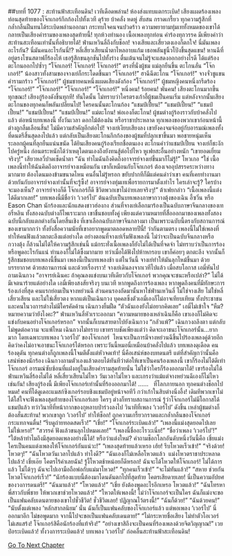 ##บทที่ 1077 : สะท้านฟ้าสะเทือนดิน!
เวทีเดือดพล่าน!
ห้องส่งแทบแตกระเบิด!
เสียงแผดร้องเพลงท่อนสุดท้ายของโจ๊กเกอร์กึกก้องไปทั้งเวที ดุร้าย บ้าคลั่ง หดหู่ สับสน กราดเกรี้ยว ทุกความรู้สึกที่กล้ำกลืนฝืนทนได้ระเบิดพล่านออกมา กระทบใจคนจนปวดร้าว ความพยายามทุ่มเททั้งหมดของเขาได้กลายเป็นเสียงคำรามของเพลงสุดท้ายนี้!
ทุกห้วงทำนอง
เนื้อเพลงทุกท่อน
คำร้องทุกวรรค
มีเพียงคำว่าสะท้านสะเทือนเท่านั้นที่อธิบายได้!
ฟ่านเหวินลี่ถึงกับช็อก!
จางเสียและเสี่ยวตงเองก็ตกใจ!
นี่มันเพลงอะไรกัน?
นี่มันคนอะไรกันนี่!?
หลี่เสี่ยวเสียนน้ำตาไหลอาบแก้ม เธอพลันชูนิ้วโป้งขึ้นสุดแขน!
หานฉีที่อยู่ตรงโซนสตาฟก็ร้องไห้ เธอรู้สึกขนลุกชันไปทั้งร่าง ตื่นเต้นจนไม่รู้จะแสดงออกอย่างไรดี ได้แต่ร้องตะโกนออกไปซ้ำๆ “โจ๊กเกอร์! โจ๊กเกอร์! โจ๊กเกอร์!”
ตรงที่นั่งผู้ชม
แม่ลุกยืนขึ้น ตะโกนลั่น “โจ๊กเกอร์!”
น้องสาวทั้งสามของจางเย่ก็กระโดดขึ้นมา “โจ๊กเกอร์!”
ฮาฉีฉีตะโกน “โจ๊กเกอร์!”
จางจั่วชูแขน คำรามกร้าว “โจ๊กเกอร์!”
ผู้ชมชายคนหนึ่งแผดเสียงดังก้อง “โจ๊กเกอร์!”
ผู้ชมหญิงคนหนึ่งกรีดร้อง “โจ๊กเกอร์!”
“โจ๊กเกอร์!”
“โจ๊กเกอร์!”
“โจ๊กเกอร์!”
หนึ่งคน!
ร้อยคน!
พันคน!
เสียงตะโกนมากขึ้นทุกขณะ!
เสียงกู่ร้องดังขึ้นทุกที!
ทันใดนั้น ไม่ทราบว่าใครตรงเก้าอี้ผู้ชมเป็นคนเริ่ม แต่หลังจากนั้นเสียงตะโกนของทุกคนก็พลันเปลี่ยนไป!
ใครคนนั้นตะโกนก้อง “แชมป์เปี้ยน!”
“แชมป์เปี้ยน!”
“แชมป์เปี้ยน!”
“แชมป์เปี้ยน!”
“แชมป์เปี้ยน!”
แม่ตะโกน!
พ่อเองก็ตะโกน!
ผู้ชมต่างกู่ร้องราวกับบ้าคลั่งไปแล้ว ต่อหน้าบทเพลงนี้ ทั้งวันเวลา ดอกไม้ต้องฝน หรือราชาประหลาด ทุกเพลงของพวกเขาก่อนหน้านี้ต่างถูกลืมเลือนสิ้น! ไม่มีความสำคัญอีกต่อไป!
จางเย่เงียบเสียงลง เขายังคงจมจ่ออยู่กับอารมณ์เพลงทั้งที่ดนตรีสิ้นสุดลงไปแล้ว แต่กลับเป็นเสียงตะโกนกึกก้องของผู้ชมที่ปลุกเขาขึ้นมา พอชายหนุ่มเห็นระลอกผู้คนที่ลุกยืนแน่นขนัด ได้ยินเสียงคนกู่ร้องเรียกชื่อตนเอง ตะโกนคำว่าแชมป์เปี้ยน จางเย่ก็ชะงักไปครู่หนึ่ง ก่อนตระหนักได้ว่าเหตุใดตนเองถึงยังทนสู้ต่อไปไหว
หูเฟยสะอื้นอย่างหนัก “เขายอดเยี่ยมจริงๆ!”
เสียวหลวี่ปาดเช็ดน้ำตา “ฉัน ทำไมฉันถึงคิดถึงอาจารย์จางเย่ขึ้นมาก็ไม่รู้!”
โหวเกอ “ใช่ เนื้อเพลงนี้ทำให้ฉันคิดถึงอาจารย์จางเหมือนกัน เขาก็เหมือนกับโจ๊กเกอร์ ต้องเจออุปสรรคระหว่างทางมากมาย ต้องโดนมองข้ามขนาดไหน คนอื่นไม่รู้หรอก ขยับปากทีก็มีแต่คนด่าว่าเขา คนที่เคยทำงานมาด้วยกันกับอาจารย์จางเท่านั้นที่จะรู้ซึ้ง! อาจารย์จางทุ่มเทเพื่อรายการมาตั้งเท่าไร ใครเล่าจะรู้? ใครบ้างจะมองเห็น? อาจารย์จางก็ดี โจ๊กเกอร์ก็ดี ชีวิตพวกเขาไม่ง่ายเลยจริงๆ!”
ต้าเฟยกล่าว “เนื้อเพลงนี้แต่งได้ดีมากเลย!”
บทเพลงนี้มีชื่อว่า ‘เวอร์ไป’
ต้นฉบับเป็นบทเพลงภาษากวางตุ้งของเฉิน อี้ซวิ่น หรือ Eason Chan นักร้องและนักแสดงชาวฮ่องกง ส่วนที่จางเย่เลือกมาร้องเป็นฉบับภาษาจีนกลางของเทอรี่หลิน ทั้งสองฉบับต่างก็ไพเราะมาก เขาชื่นชอบทั้งคู่ เพียงแต่ความหมายที่สื่อออกมาของเพลงทั้งสองฉบับนี้กลับแตกต่างกันโดยสิ้นเชิง ที่เขาเลือกฉบับภาษาจีนกลางมา เป็นเพราะฉบับนี้ตรงกับสถานการณ์ของเขามากกว่า ทั้งยังสื่อความนัยที่เขาอยากพูดมาตลอดหลายปีนี้!
ว่ากันตามตรง เพลงนี้ไม่ใช่เพลงที่ทำให้คนฟังแล้วตกตะลึงแต่อย่างใด อย่างตอนที่จางเย่เริ่มฟังเพลงนี้ ไม่ว่าจะเป็นฉบับจีนกลางหรือกวางตุ้ง ก็ล้วนไม่ได้ให้ความรู้สึกเช่นนี้ แม้กระทั่งเนื้อเพลงก็ยังไม่ได้เป็นที่จดจำ ไม่ทราบว่าเป็นการร้องหรือพูดอะไรกันแน่ ทำนองก็ไม่ได้ซึ้งมากมาย ทว่าเมื่อได้ฟังไปห้าหกรอบ เขาก็ค่อยๆ ตกตะลึง จากนั้นก็รู้สึกชมชอบบทเพลงนี้ขึ้นมา
เพลงนี้เป็นบทเพลงช้า แต่ในวันนี้ จางเย่ทำให้มันลุกไหม้ขึ้นมา ด้วยบรรยากาศ ด้วยสถานการณ์ และด้วยเรื่องราว!
จางเย่เดินลงจากเวทีไปแล้ว
เมื่อสบโอกาส เอมี่หันไปถามเฉินกวง “อาจารย์เฉินคะ ถ้าคุณลงแข่งบนเวทีเดียวกับโจ๊กเกอร์ พวกคุณจะชนะหรือเปล่า?”
ไม่ได้มีเจตนาร้ายแต่อย่างใด
เอมี่เพียงสงสัยจริงๆ
บนเวที หากพูดถึงการร้องเพลง หากพูดถึงคนที่มีทักษะการร้องเก่งที่สุด คนแรกย่อมเป็นจางหย่วนฉี ส่วนคนรองถัดมานั้นหาใช่ฟ่านเหวินลี่ ไม่ใช่จางเสีย ไม่ใช่หลี่เสี่ยวเสียน และไม่ใช่เสี่ยวตง หากแต่เป็นเฉินกวง บุคคลซึ่งตัวเอมี่เองก็ไม่อาจเทียบเทียม ทั้งประชาชนและคนในวงการต่างไม่มีใครคัดค้าน
เฉินกวงยิ้มฝืด “ตัวฉันเองยังไม่อยากคิดเลย”
เอมี่ไม่เข้าใจ “หืม? หมายความว่ายังไงคะ?”
ฟ่านเหวินลี่หัวเราะออกมา “ความหมายของเหล่าเฉินก็คือ เขาเองก็ไม่คิดจะแข่งกับคนอย่างโจ๊กเกอร์หรอก” จากนั้นก็เบนสายตาไปยังเฉินกวง “กลัวแพ้?”
เฉินกวงถลึงตา แต่กลับไม่พูดต่อความ
จะแพ้ไหม
เฉินกวงไม่ทราบ
เขาทราบชัดเพียงแต่ว่า คิดจะเอาชนะโจ๊กเกอร์นั้น...ยากมาก
โดยเฉพาะบทเพลง ‘เวอร์ไป’ ของโจ๊กเกอร์  ไหนจะเป็นการมีจางหย่วนฉีขึ้นไปร้องเพลงคู่ด้วยอีก คิดว่าคงไม่อาจเอาชนะโจ๊กเกอร์ได้หรอก เพราะวันนี้หมอนี่เหมือนบ้าคลั่งไปแล้ว บทเพลงดุเดือด คนร้องดุดัน ทุกคนต่างก็ถูกเพลงนี้โจมตีตั้งแต่หัวจดเท้า! นี่คือเสน่ห์ของบทดนตรี แต่ที่สำคัญกว่านั้นคือเสน่ห์ของนักร้อง เฉินกวงถามตัวเองแล้วตอบได้ทันทีว่าต่อให้เขาเป็นคนร้องเพลงนี้ เขาก็ร้องไม่ได้ดีเท่าโจ๊กเกอร์ อารมณ์ซับซ้อนที่แฝงอยู่ในเสียงคำรามสุดท้ายนั่น ไม่ใช่ว่าใครก็ร้องออกมาได้!
เขาร้องไม่ได้
ฟ่านเหวินลี่ร้องไม่ได้
หลี่เสี่ยวเสียนไม่ไหว
วันเวลาไม่ไหว
และเกรงว่าแม้แต่จางหย่วนฉีเองก็ไม่ไหวเช่นกัน!
เสียงกู่ร้องนี้ มีเพียงโจ๊กเกอร์เท่านั้นที่ร้องออกมาได้!
……
 
ที่โลกภายนอก
ทุกคนต่างช็อกไปหมด!
คนที่ได้ดูเดอะแมสก์ซิงเกอร์รอบชิงแชมป์อยู่หน้าจอทีวี กว่าเก้าในสิบต่างนิ่งอึ้ง!
เดิมทีพวกเขาไม่ได้ใส่ใจจะฟังเพลงสุดท้ายของโจ๊กเกอร์เลย ใครๆ ต่างก็ทราบสถานการณ์ รู้ว่าโจ๊กเกอร์ไม่มีโอกาสได้แชมป์แล้ว ทว่าวินาทีที่หน้ากากของกุหลาบป่าร่วงลงไป วินาทีที่เพลง ‘เวอร์ไป’ ดังขึ้น เหล่าผู้ชมต่างก็ต้องสั่นสะท้าน!
พวกเขาถูก ‘เวอร์ไป’ ทำให้ช็อก!
ถูกความเกรี้ยวกราดและกล้ำกลืนของโจ๊กเกอร์กระแทกจนตื่น!
“รีบดูถ่ายทอดสดเร็ว!”
“เชี่ย!”
“โจ๊กเกอร์ระเบิดแล้ว!”
“เพลงนี้แม่งสุดยอดไปเลยไม่ใช่เหรอ!”
“สวรรค์ ฟังแล้วขนลุกไปหมดเลย!”
“เพลงนี้ชื่ออะไรวะเนี่ย!”
“ชื่อว่าเพลง ‘เวอร์ไป’!”
“ใต้หล้าทำไมถึงมีสุดยอดเพลงอย่างนี้ได้! หรือว่าแต่งใหม่? คำถามช็อกโลกอันดับหนึ่งวันนี้คือ เชี่ยแม่งใครเป็นคนแต่งเพลงให้โจ๊กเกอร์กันแน่วะ!”
“เพลงสุดท้ายแล้วเหรอ เฮ้ย! รีบโหวตเร็วเข้า!”
“จริงด้วย! โหวตๆ!”
“ฉันโหวตวันเวลาไปแล้ว ทำไงดี?”
“ฉันเองก็ไม่เหลือโหวตแล้ว  แม่งโหวตราชาประหลาดไปแล้ว! เชี่ยเอ๊ย โคตรไร้ค่าเลยฉัน! รู้งี้โหวตช้าหน่อยก็ดีหรอก! ฉันจะได้โหวตให้โจ๊กเกอร์! ไม่ได้การแล้ว ไม่ได้ๆๆ ฉันจะไปเอามือถือพ่อกับแม่มาโหวต!”
“ทุกคนเร็วเข้า!”
“จะไม่ทันแล้ว!”
“สหาย ช่วยกันโหวตโจ๊กเกอร์เร็ว!”
“นักร้องแบบนี้ต้องมาโดนดันตกไปที่สุดท้าย โคตรเสียดายเลย! นี่เป็นความอัปยศของวงการดนตรี!”
“ฉันมาแล้ว!”
“โหวตแล้ว!”
“เชี่ย ยังต้องพูดอะไรอีกเหรอ โหวตแล้ว!”
“ฉันโทรหาพี่สาวกับพี่ชาย ให้พวกเขาช่วยโหวตแล้ว!”
“โหวตให้เพลงนี้! ไม่ว่าโจ๊กเกอร์จะเป็นใคร ฉันก็แม่งจะขอเป็นแฟนคลับเดนตายของเขาไปชั่วชีวิต! ชั่วชีวิตเลย! ปฏิญาณไว้ตรงนี้!”
“ฉันก็ด้วย!”
“ฉันด้วยคน!”
“นับตั้งแต่เพลง ‘หลักสากลนิยม’ นั่น ฉันก็เป็นแฟนคลับของโจ๊กเกอร์แล้ว แต่พอเพลง ‘เวอร์ไป’ นี่ออกมาอีก ไม่ขอพูดมาก จากนี้ไปจะขอเป็นแฟนคลับเดนตาย!”
“ไม่กระหายชื่อเสียง ไม่ทำตัวโอเวอร์ ไม่เสแสร้ง! โจ๊กเกอร์สิคือนักร้องที่แท้จริง!”
“อย่างเขาสิถึงจะเป็นคนที่ร้องเพลงด้วยจิตวิญญาณ!”
เวยป๋อระเบิดแล้ว!
ทั้งวงการระเบิดแล้ว!
บทเพลง ‘เวอร์ไป’ ก่อคลื่นสะท้านฟ้าสะเทือนดิน!
 
 


[Go To Next Chapter]( ./178.md)